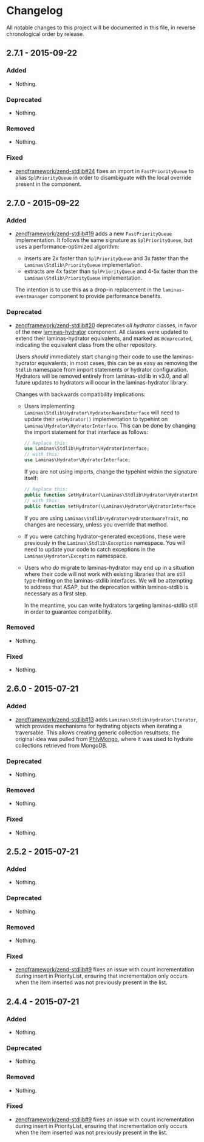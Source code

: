 # Changelog

All notable changes to this project will be documented in this file, in reverse chronological order by release.

## 2.7.1 - 2015-09-22

### Added

- Nothing.

### Deprecated

- Nothing.

### Removed

- Nothing.

### Fixed

- [zendframework/zend-stdlib#24](https://github.com/zendframework/zend-stdlib/pull/24) fixes an import in
  `FastPriorityQueue` to alias `SplPriorityQueue` in order to disambiguate with
  the local override present in the component.

## 2.7.0 - 2015-09-22

### Added

- [zendframework/zend-stdlib#19](https://github.com/zendframework/zend-stdlib/pull/19) adds a new
  `FastPriorityQueue` implementation. It follows the same signature as
  `SplPriorityQueue`, but uses a performance-optimized algorithm:

  - inserts are 2x faster than `SplPriorityQueue` and 3x faster than the
    `Laminas\Stdlib\PriorityQueue` implementation.
  - extracts are 4x faster than `SplPriorityQueue` and 4-5x faster than the
    `Laminas\Stdlib\PriorityQueue` implementation.

  The intention is to use this as a drop-in replacement in the
  `laminas-eventmanager` component to provide performance benefits.

### Deprecated

- [zendframework/zend-stdlib#20](https://github.com/zendframework/zend-stdlib/pull/20) deprecates *all
  hydrator* classes, in favor of the new [laminas-hydrator](https://github.com/laminas/laminas-hydrator)
  component. All classes were updated to extend their laminas-hydrator equivalents,
  and marked as `@deprecated`, indicating the equivalent class from the other
  repository.

  Users *should* immediately start changing their code to use the laminas-hydrator
  equivalents; in most cases, this can be as easy as removing the `Stdlib`
  namespace from import statements or hydrator configuration. Hydrators will be
  removed entirely from laminas-stdlib in v3.0, and all future updates to hydrators
  will occur in the laminas-hydrator library.

  Changes with backwards compatibility implications:

  - Users implementing `Laminas\Stdlib\Hydrator\HydratorAwareInterface` will need to
    update their `setHydrator()` implementation to typehint on
    `Laminas\Hydrator\HydratorInterface`. This can be done by changing the import
    statement for that interface as follows:

    ```php
    // Replace this:
    use Laminas\Stdlib\Hydrator\HydratorInterface;
    // with this:
    use Laminas\Hydrator\HydratorInterface;
    ```

    If you are not using imports, change the typehint within the signature itself:

    ```php
    // Replace this:
    public function setHydrator(\Laminas\Stdlib\Hydrator\HydratorInterface $hydrator)
    // with this:
    public function setHydrator(\Laminas\Hydrator\HydratorInterface $hydrator)
    ```

    If you are using `Laminas\Stdlib\Hydrator\HydratorAwareTrait`, no changes are
    necessary, unless you override that method.

  - If you were catching hydrator-generated exceptions, these were previously in
    the `Laminas\Stdlib\Exception` namespace. You will need to update your code to
    catch exceptions in the `Laminas\Hydrator\Exception` namespace.

  - Users who *do* migrate to laminas-hydrator may end up in a situation where
    their code will not work with existing libraries that are still type-hinting
    on the laminas-stdlib interfaces. We will be attempting to address that ASAP,
    but the deprecation within laminas-stdlib is necessary as a first step.

    In the meantime, you can write hydrators targeting laminas-stdlib still in
    order to guarantee compatibility.

### Removed

- Nothing.

### Fixed

- Nothing.

## 2.6.0 - 2015-07-21

### Added

- [zendframework/zend-stdlib#13](https://github.com/zendframework/zend-stdlib/pull/13) adds
  `Laminas\Stdlib\Hydrator\Iterator`, which provides mechanisms for hydrating
  objects when iterating a traversable. This allows creating generic collection
  resultsets; the original idea was pulled from
  [PhlyMongo](https://github.com/phly/PhlyMongo), where it was used to hydrate
  collections retrieved from MongoDB.

### Deprecated

- Nothing.

### Removed

- Nothing.

### Fixed

- Nothing.

## 2.5.2 - 2015-07-21

### Added

- Nothing.

### Deprecated

- Nothing.

### Removed

- Nothing.

### Fixed

- [zendframework/zend-stdlib#9](https://github.com/zendframework/zend-stdlib/pull/9) fixes an issue with
  count incrementation during insert in PriorityList, ensuring that incrementation only
  occurs when the item inserted was not previously present in the list.

## 2.4.4 - 2015-07-21

### Added

- Nothing.

### Deprecated

- Nothing.

### Removed

- Nothing.

### Fixed

- [zendframework/zend-stdlib#9](https://github.com/zendframework/zend-stdlib/pull/9) fixes an issue with
  count incrementation during insert in PriorityList, ensuring that incrementation only
  occurs when the item inserted was not previously present in the list.
